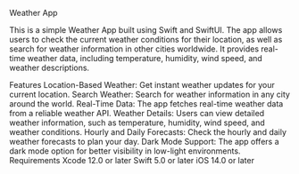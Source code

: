 Weather App

This is a simple Weather App built using Swift and SwiftUI. The app allows users to check the current weather conditions for their location, as well as search for weather information in other cities worldwide. It provides real-time weather data, including temperature, humidity, wind speed, and weather descriptions.

Features
Location-Based Weather: Get instant weather updates for your current location.
Search Weather: Search for weather information in any city around the world.
Real-Time Data: The app fetches real-time weather data from a reliable weather API.
Weather Details: Users can view detailed weather information, such as temperature, humidity, wind speed, and weather conditions.
Hourly and Daily Forecasts: Check the hourly and daily weather forecasts to plan your day.
Dark Mode Support: The app offers a dark mode option for better visibility in low-light environments.
Requirements
Xcode 12.0 or later
Swift 5.0 or later
iOS 14.0 or later
